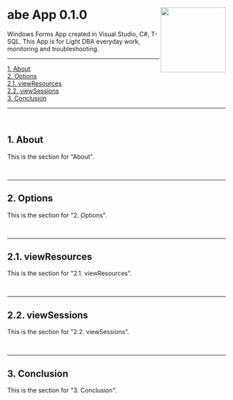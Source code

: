 # abe App 0.1.0 <img src="https://raw.githubusercontent.com/abeamar/abeApp/refs/heads/main/logo.png?token=GHSAT0AAAAAAC4KC6CO2LKGVGXFU2LNKJOUZ3UDNUA" align="right" width="150">
Windows Forms App created in Visual Studio, C#, T-SQL. This App is for Light DBA everyday work, monitoring and troubleshooting.
<hr>
 <p dir="auto">
        <a href="#about">1. About</a><br>
        <a href="#options">2. Options</a><br>
        <a href="#resources"> 2.1. viewResources</a><br>
        <a href="#sessions"> 2.2. viewSessions</a><br>
        <a href="#conclusion">3. Conclusion</a><br>
    </p>
    <hr>
    <br>
     <section id="about">
        <h2>1. About</h2>
        <p>This is the section for "About".</p>
    </section>
        <br>
            <hr>
    <section id="options">
        <h2>2. Options</h2>
        <p>This is the section for "2. Options".</p>
    </section>
        <br>
            <hr>
    <section id="resources">
        <h2>2.1. viewResources</h2>
        <p>This is the section for "2.1. viewResources".</p>
    </section>
        <br>
            <hr>
    <section id="sessions">
        <h2>2.2. viewSessions</h2>
        <p>This is the section for "2.2. viewSessions".</p>
    </section>
            <br>
            <hr>
    <section id="conclusion">
        <h2>3. Conclusion</h2>
        <p>This is the section for "3. Conclusion".</p>
    </section>
        <br>

